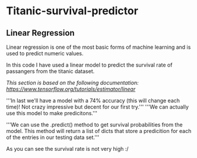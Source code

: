 # Titanic-survival-predictor

## Linear Regression
Linear regression is one of the most basic forms of machine learning and is used to predict numeric values. 

In this code I have used a linear model to predict the survival rate of passangers from the titanic dataset.

*This section is based on the following documentation: https://www.tensorflow.org/tutorials/estimator/linear*

'''In last we'll have a model with a 74% accuracy (this will change each time)! Not crazy impressive but decent for our first try.'''
'''We can actually use this model to make predicitons.'''

'''We can use the .predict() method to get survival probabilities from the model. This method will return a list of dicts that store a predicition for each of the entries in our testing data set.'''

As you can see the survival rate is not very high :/
